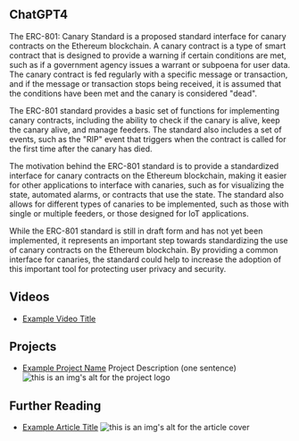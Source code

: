 ## ChatGPT4

The ERC-801: Canary Standard is a proposed standard interface for canary contracts on the Ethereum blockchain. A canary contract is a type of smart contract that is designed to provide a warning if certain conditions are met, such as if a government agency issues a warrant or subpoena for user data. The canary contract is fed regularly with a specific message or transaction, and if the message or transaction stops being received, it is assumed that the conditions have been met and the canary is considered "dead". 

The ERC-801 standard provides a basic set of functions for implementing canary contracts, including the ability to check if the canary is alive, keep the canary alive, and manage feeders. The standard also includes a set of events, such as the "RIP" event that triggers when the contract is called for the first time after the canary has died. 

The motivation behind the ERC-801 standard is to provide a standardized interface for canary contracts on the Ethereum blockchain, making it easier for other applications to interface with canaries, such as for visualizing the state, automated alarms, or contracts that use the state. The standard also allows for different types of canaries to be implemented, such as those with single or multiple feeders, or those designed for IoT applications. 

While the ERC-801 standard is still in draft form and has not yet been implemented, it represents an important step towards standardizing the use of canary contracts on the Ethereum blockchain. By providing a common interface for canaries, the standard could help to increase the adoption of this important tool for protecting user privacy and security.

## Videos

- [Example Video Title](https://www.youtube.com/watch?v=TDGq4aeevgY)

## Projects

- [Example Project Name](https://xxxx.xxx/xxxxx) Project Description (one sentence) ![this is an img's alt for the project logo](https://xxxx.xxx/project-logo.xxx)

## Further Reading

- [Example Article Title](https://xxxx.xxx/xxxxx) ![this is an img's alt for the article cover](https://xxxx.xxx/article-cover.xxx)
